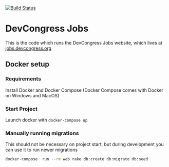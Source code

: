 [![Build Status](https://travis-ci.org/devcongress/jobs.svg?branch=master)](https://travis-ci.org/devcongress/jobs)

# DevCongress Jobs

This is the code which runs the DevCongress Jobs website, which lives at [jobs.devcongress.org](http://jobs.devcongress.org)

## Docker setup

### Requirements

Install Docker and Docker Compose (Docker Compose comes with Docker on Windows and MacOS)

### Start Project

Launch docker with `docker-compose up`

### Manually running migrations

This should not be necessary on project start, but during development you can use it to run newer migrations

```sh
docker-compose  run --rm web rake db:create db:migrate db:seed
```